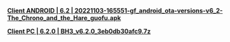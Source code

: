 **[Client ANDROID | 6.2 | 20221103-165551-gf_android_ota-versions-v6_2-The_Chrono_and_the_Hare_guofu.apk ](https://bundle.bh3.com/public/Android/20221103-165551-gf_android_ota-versions-v6_2-The_Chrono_and_the_Hare_guofu.apk)**

**[Client PC | 6.2.0 | BH3_v6.2.0_3eb0db30afc9.7z ](https://bundle.bh3.com/ptpublic/rel/20221106182828_Sd8hWJzQkh5gR2ZV/PC/BH3_v6.2.0_3eb0db30afc9.7z)**